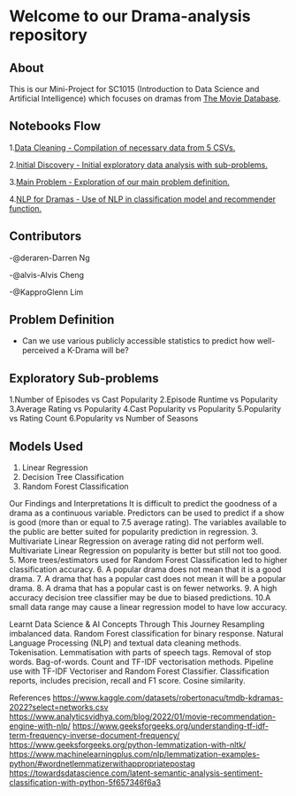 # Welcome to our Drama-analysis repository

## About

This is our Mini-Project for SC1015 (Introduction to Data Science and Artificial Intelligence) which focuses on dramas from [The Movie Database](https://www.kaggle.com/datasets/robertonacu/tmdb-kdramas-2022?select=networks.csv). 

## Notebooks Flow
1.[Data Cleaning - Compilation of necessary data from 5 CSVs.](https://github.com/deraren/We-Bring-The-Drama/blob/main/Data%20Cleaning%20.ipynb)

2.[Initial Discovery - Initial exploratory data analysis with sub-problems.](https://github.com/deraren/We-Bring-The-Drama/blob/main/Initial%20Discovery%20.ipynb)

3.[Main Problem - Exploration of our main problem definition.](https://github.com/deraren/We-Bring-The-Drama/blob/main/Main%20Problem.ipynb)

4.[NLP for Dramas - Use of NLP in classification model and recommender function.](https://github.com/deraren/We-Bring-The-Drama/blob/main/NLP%20for%20Dramas.ipynb)

## Contributors
  -@deraren-Darren Ng

  -@alvis-Alvis Cheng

  -@KapproGlenn Lim

## Problem Definition

- Can we use various publicly accessible statistics to predict how well-perceived a K-Drama will be?

## Exploratory Sub-problems

1.Number of Episodes vs Cast Popularity
2.Episode Runtime vs Popularity
3.Average Rating vs Popularity
4.Cast Popularity vs Popularity
5.Popularity vs Rating Count
6.Popularity vs Number of Seasons

## Models Used
1. Linear Regression
2. Decision Tree Classification
3. Random Forest Classification


Our Findings and Interpretations
It is difficult to predict the goodness of a drama as a continuous variable.
Predictors can be used to predict if a show is good (more than or equal to 7.5 average rating).
The variables available to the public are better suited for popularity prediction in regression.
3. Multivariate Linear Regression on average rating did not perform well.
Multivariate Linear Regression on popularity is better but still not too good.
5. More trees/estimators used for Random Forest Classification led to higher classification accuracy.
6. A popular drama does not mean that it is a good drama.
7. A drama that has a popular cast does not mean it will be a popular drama.
8. A drama that has a popular cast is on fewer networks.
9. A high accuracy decision tree classifier may be due to biased predictions.
10.A small data range may cause a linear regression model to have low accuracy.


Learnt Data Science & AI Concepts Through This Journey
Resampling imbalanced data.
Random Forest classification for binary response.
Natural Language Processing (NLP) and textual data cleaning methods.
Tokenisation.
Lemmatisation with parts of speech tags.
Removal of stop words.
Bag-of-words.
Count and TF-IDF vectorisation methods.
Pipeline use with TF-IDF Vectoriser and Random Forest Classifier.
Classification reports, includes precision, recall and F1 score.
Cosine similarity.



References
<https://www.kaggle.com/datasets/robertonacu/tmdb-kdramas-2022?select=networks.csv>
<https://www.analyticsvidhya.com/blog/2022/01/movie-recommendation-engine-with-nlp/>
<https://www.geeksforgeeks.org/understanding-tf-idf-term-frequency-inverse-document-frequency/>
<https://www.geeksforgeeks.org/python-lemmatization-with-nltk/>
<https://www.machinelearningplus.com/nlp/lemmatization-examples-python/#wordnetlemmatizerwithappropriatepostag>
<https://towardsdatascience.com/latent-semantic-analysis-sentiment-classification-with-python-5f657346f6a3>


